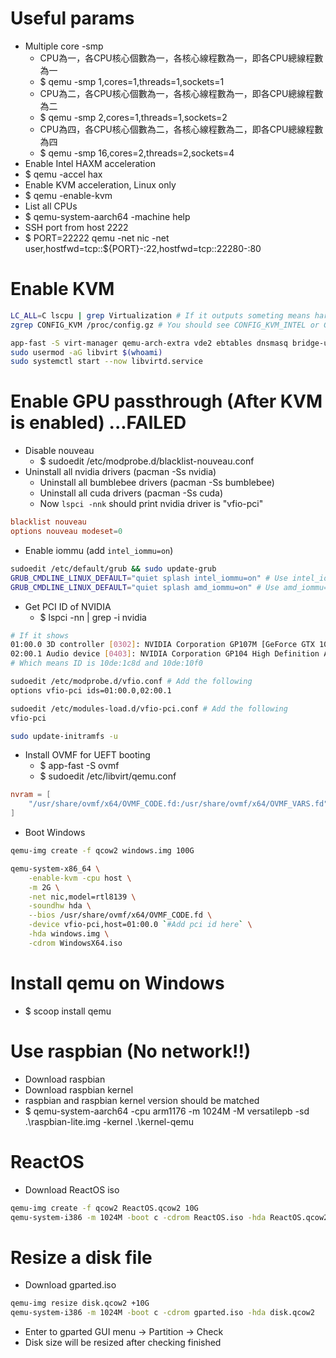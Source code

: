 Useful params
=====
* Multiple core -smp
    * CPU為一，各CPU核心個數為一，各核心線程數為一，即各CPU總線程數為一
    * $ qemu -smp 1,cores=1,threads=1,sockets=1
    * CPU為二，各CPU核心個數為一，各核心線程數為一，即各CPU總線程數為二
    * $ qemu -smp 2,cores=1,threads=1,sockets=2
    * CPU為四，各CPU核心個數為二，各核心線程數為二，即各CPU總線程數為四
    * $ qemu -smp 16,cores=2,threads=2,sockets=4
* Enable Intel HAXM acceleration
* $ qemu -accel hax
* Enable KVM acceleration, Linux only
* $ qemu -enable-kvm
* List all CPUs
* $ qemu-system-aarch64 -machine help
* SSH port from host 2222
* $ PORT=22222 qemu -net nic -net user,hostfwd=tcp::${PORT}-:22,hostfwd=tcp::22280-:80

Enable KVM
=====
```sh
LC_ALL=C lscpu | grep Virtualization # If it outputs someting means hardware is usable
zgrep CONFIG_KVM /proc/config.gz # You should see CONFIG_KVM_INTEL or CONFIG_KVM_AMD as ‘m’ or ‘y’

app-fast -S virt-manager qemu-arch-extra vde2 ebtables dnsmasq bridge-utils openbsd-netcat --needed
sudo usermod -aG libvirt $(whoami)
sudo systemctl start --now libvirtd.service
```

Enable GPU passthrough (After KVM is enabled) ...FAILED
=====
* Disable nouveau
    * $ sudoedit /etc/modprobe.d/blacklist-nouveau.conf
* Uninstall all nvidia drivers (pacman -Ss nvidia)
    * Uninstall all bumblebee drivers (pacman -Ss bumblebee)
    * Uninstall all cuda drivers (pacman -Ss cuda)
    * Now `lspci -nnk` should print nvidia driver is "vfio-pci"
```conf
blacklist nouveau
options nouveau modeset=0
```
* Enable iommu (add `intel_iommu=on`)
```sh
sudoedit /etc/default/grub && sudo update-grub
GRUB_CMDLINE_LINUX_DEFAULT="quiet splash intel_iommu=on" # Use intel_iommu=on for intel
GRUB_CMDLINE_LINUX_DEFAULT="quiet splash amd_iommu=on" # Use amd_iommu=on for amd
```
* Get PCI ID of NVIDIA
    * $ lspci -nn | grep -i nvidia
```sh
# If it shows
01:00.0 3D controller [0302]: NVIDIA Corporation GP107M [GeForce GTX 1050 Mobile] [10de:1c8d] (rev ff)
02:00.1 Audio device [0403]: NVIDIA Corporation GP104 High Definition Audio Controller [10de:10f0] (rev a1)
# Which means ID is 10de:1c8d and 10de:10f0

sudoedit /etc/modprobe.d/vfio.conf # Add the following
options vfio-pci ids=01:00.0,02:00.1

sudoedit /etc/modules-load.d/vfio-pci.conf # Add the following
vfio-pci

sudo update-initramfs -u
```
* Install OVMF for UEFT booting
    * $ app-fast -S ovmf
    * $ sudoedit /etc/libvirt/qemu.conf
```conf
nvram = [
    "/usr/share/ovmf/x64/OVMF_CODE.fd:/usr/share/ovmf/x64/OVMF_VARS.fd"
]
```
* Boot Windows
```sh
qemu-img create -f qcow2 windows.img 100G

qemu-system-x86_64 \
    -enable-kvm -cpu host \
    -m 2G \
    -net nic,model=rtl8139 \
    -soundhw hda \
    --bios /usr/share/ovmf/x64/OVMF_CODE.fd \
    -device vfio-pci,host=01:00.0 `#Add pci id here` \
    -hda windows.img \
    -cdrom WindowsX64.iso
```

Install qemu on Windows
=====
* $ scoop install qemu

Use raspbian (No network!!)
=====
* Download raspbian [](http://downloads.raspberrypi.org/raspbian_lite/images)
* Download raspbian kernel [](https://github.com/dhruvvyas90/qemu-rpi-kernel)
* raspbian and raspbian kernel version should be matched
* $ qemu-system-aarch64 -cpu arm1176 -m 1024M -M versatilepb -sd .\raspbian-lite.img -kernel .\kernel-qemu

ReactOS
=====
* Download ReactOS iso
```sh
qemu-img create -f qcow2 ReactOS.qcow2 10G
qemu-system-i386 -m 1024M -boot c -cdrom ReactOS.iso -hda ReactOS.qcow2 -localtime -net "nic,model=ne2k_pci" -net user -serial file:ReactOS.log
```

Resize a disk file
=====
* Download gparted.iso
```sh
qemu-img resize disk.qcow2 +10G
qemu-system-i386 -m 1024M -boot c -cdrom gparted.iso -hda disk.qcow2
```
* Enter to gparted GUI menu -> Partition -> Check
* Disk size will be resized after checking finished
